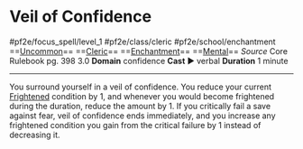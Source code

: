 # Veil of Confidence
#pf2e/focus_spell/level_1 #pf2e/class/cleric #pf2e/school/enchantment 
==[Uncommon](../../../rules/traits/uncommon.md)== ==[Cleric](../../../rules/traits/cleric.md)== ==[Enchantment](../../../rules/traits/enchantment.md)== ==[Mental](../../../rules/traits/mental.md)==
*Source* Core Rulebook pg. 398 3.0
**Domain** confidence
**Cast** ► verbal
**Duration** 1 minute

---
You surround yourself in a veil of confidence. You reduce your current [Frightened](../../../Conditions/Frightened.md) condition by 1, and whenever you would become frightened during the duration, reduce the amount by 1. 
If you critically fail a save against fear, veil of confidence ends immediately, and you increase any frightened condition you gain from the critical failure by 1 instead of decreasing it.